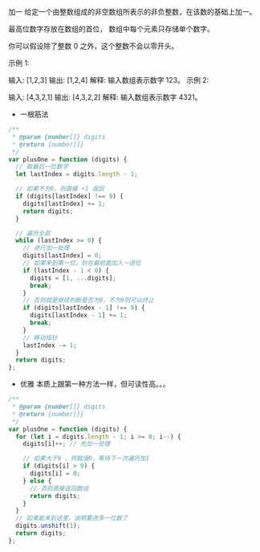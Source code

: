 加一
给定一个由整数组成的非空数组所表示的非负整数，在该数的基础上加一。

最高位数字存放在数组的首位， 数组中每个元素只存储单个数字。

你可以假设除了整数 0 之外，这个整数不会以零开头。

示例 1:

输入: [1,2,3]
输出: [1,2,4]
解释: 输入数组表示数字 123。
示例 2:

输入: [4,3,2,1]
输出: [4,3,2,2]
解释: 输入数组表示数字 4321。

- 一根筋法

```js
/**
 * @param {number[]} digits
 * @return {number[]}
 */
var plusOne = function (digits) {
  // 取最后一位数字
  let lastIndex = digits.length - 1;

  // 如果不为9，则直接 +1 返回
  if (digits[lastIndex] !== 9) {
    digits[lastIndex] += 1;
    return digits;
  }

  // 遍历全部
  while (lastIndex >= 0) {
    // 进行加一处理
    digits[lastIndex] = 0;
    // 如果来到第一位，则在最前面加入一进位
    if (lastIndex - 1 < 0) {
      digits = [1, ...digits];
      break;
    }
    // 否则就是继续判断是否为9，不为9则可以终止
    if (digits[lastIndex - 1] !== 9) {
      digits[lastIndex - 1] += 1;
      break;
    }
    // 移动指针
    lastIndex -= 1;
  }
  return digits;
};
```

- 优雅
  本质上跟第一种方法一样，但可读性高。。。

```js
/**
 * @param {number[]} digits
 * @return {number[]}
 */
var plusOne = function (digits) {
  for (let i = digits.length - 1; i >= 0; i--) {
    digits[i]++; // 先加一处理

    // 如果大于9 ，则赋值0，等待下一次遍历加1
    if (digits[i] > 9) {
      digits[i] = 0;
    } else {
      // 否则直接返回数组
      return digits;
    }
  }
  // 如果能来到这里，说明要进多一位数了
  digits.unshift(1);
  return digits;
};
```
